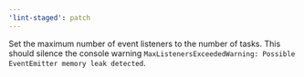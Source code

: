 ```yaml
---
'lint-staged': patch
---
```


Set the maximum number of event listeners to the number of tasks. This should silence the console warning `MaxListenersExceededWarning: Possible EventEmitter memory leak detected`.
